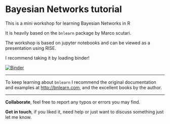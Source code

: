 # Bayesian Networks tutorial

This is a mini workshop for learning Bayesian Networks in R

It is heavily based on the `bnlearn` package by Marco scutari.

The workshop is based on jupyter notebooks and can be viewed as a presentation using RISE.

I recommend taking it by loading binder!

[![Binder](https://mybinder.org/badge.svg)](https://mybinder.org/v2/gh/jacintoArias/bayesnettutorialbinder/master)

---

To keep learning about `bnlearn` I recommend the original documentation and examples at http://bnlearn.com, and the excellent books by the author.

---

**Collaborate**, feel free to report any typos or errors you may find.

**Get in touch**, if you liked it, need help or just want to discuss something just let me know.
